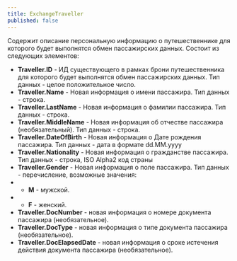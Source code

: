 ```yaml
---
title: ExchangeTraveller
published: false
---
```


Содержит описание персональную информацию о путешественнике для которого будет выполнятся обмен пассажирских данных. Состоит из следующих элементов:

- **Traveller.ID** - ИД существующего в рамках брони путешественника  для которого будет выполнятся обмен пассажирских данных. Тип данных - целое положительное число.
- **Traveller.Name** - Новая информация о имени пассажира. Тип данных - строка.
- **Traveller.LastName** - Новая информация о фамилии пассажира. Тип данных - строка.
- **Traveller.MiddleName** - Новая информация об отчестве пассажира (необязательный). Тип данных - строка.
- **Traveller.DateOfBirth** - Новая информация о Дате рождения пассажира. Тип данных - дата в формате dd.MM.yyyy
- **Traveller.Nationality** - Новая информация о гражданстве пассажира. Тип данных - строка, ISO Alpha2 код страны
- **Traveller.Gender** - Новая информация о поле пассажира. Тип данных - перечисление, возможные значения:
- - **M** - мужской.
- - **F** - женский.
- **Traveller.DocNumber** - новая информация о номере документа пассажира (необязательное).
- **Traveller.DocType** - новая информация о типе документа пассажира (необязательное).
- **Traveller.DocElapsedDate** - новая информация о сроке истечения действия  документа пассажира (необязательное).

